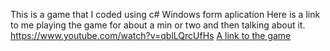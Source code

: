 This is a game that I coded using c# Windows form aplication
Here is a link to me playing the game for about a min or two and then talking about it.
https://www.youtube.com/watch?v=qblLQrcUfHs
<a href="https://www.youtube.com/watch?v=qblLQrcUfHs/"> A link to the game </a>
